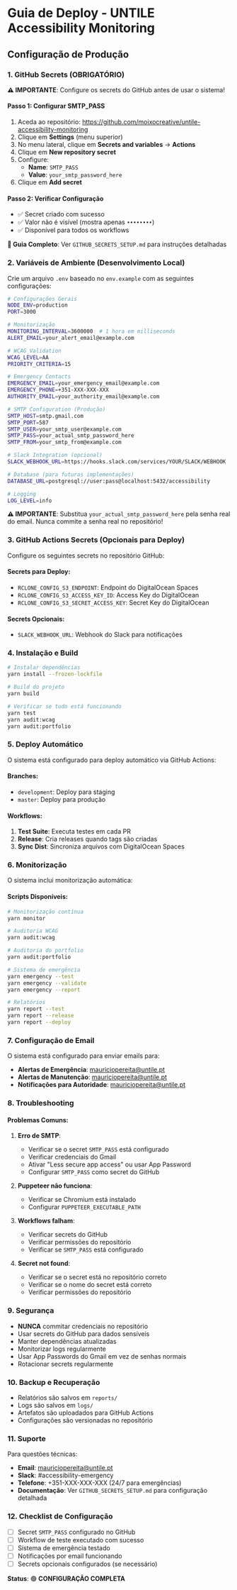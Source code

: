 # Guia de Deploy - UNTILE Accessibility Monitoring

## Configuração de Produção

### 1. GitHub Secrets (OBRIGATÓRIO)

**⚠️ IMPORTANTE**: Configure os secrets do GitHub antes de usar o sistema!

#### Passo 1: Configurar SMTP_PASS
1. Aceda ao repositório: https://github.com/moixocreative/untile-accessibility-monitoring
2. Clique em **Settings** (menu superior)
3. No menu lateral, clique em **Secrets and variables** → **Actions**
4. Clique em **New repository secret**
5. Configure:
   - **Name**: `SMTP_PASS`
   - **Value**: `your_smtp_password_here`
6. Clique em **Add secret**

#### Passo 2: Verificar Configuração
- ✅ Secret criado com sucesso
- ✅ Valor não é visível (mostra apenas `••••••••`)
- ✅ Disponível para todos os workflows

**📖 Guia Completo**: Ver `GITHUB_SECRETS_SETUP.md` para instruções detalhadas

### 2. Variáveis de Ambiente (Desenvolvimento Local)

Crie um arquivo `.env` baseado no `env.example` com as seguintes configurações:

```bash
# Configurações Gerais
NODE_ENV=production
PORT=3000

# Monitorização
MONITORING_INTERVAL=3600000  # 1 hora em milliseconds
ALERT_EMAIL=your_alert_email@example.com

# WCAG Validation
WCAG_LEVEL=AA
PRIORITY_CRITERIA=15

# Emergency Contacts
EMERGENCY_EMAIL=your_emergency_email@example.com
EMERGENCY_PHONE=+351-XXX-XXX-XXX
AUTHORITY_EMAIL=your_authority_email@example.com

# SMTP Configuration (Produção)
SMTP_HOST=smtp.gmail.com
SMTP_PORT=587
SMTP_USER=your_smtp_user@example.com
SMTP_PASS=your_actual_smtp_password_here
SMTP_FROM=your_smtp_from@example.com

# Slack Integration (opcional)
SLACK_WEBHOOK_URL=https://hooks.slack.com/services/YOUR/SLACK/WEBHOOK

# Database (para futuras implementações)
DATABASE_URL=postgresql://user:pass@localhost:5432/accessibility

# Logging
LOG_LEVEL=info
```

**⚠️ IMPORTANTE**: Substitua `your_actual_smtp_password_here` pela senha real do email. Nunca commite a senha real no repositório!

### 3. GitHub Actions Secrets (Opcionais para Deploy)

Configure os seguintes secrets no repositório GitHub:

#### Secrets para Deploy:
- `RCLONE_CONFIG_S3_ENDPOINT`: Endpoint do DigitalOcean Spaces
- `RCLONE_CONFIG_S3_ACCESS_KEY_ID`: Access Key do DigitalOcean
- `RCLONE_CONFIG_S3_SECRET_ACCESS_KEY`: Secret Key do DigitalOcean

#### Secrets Opcionais:
- `SLACK_WEBHOOK_URL`: Webhook do Slack para notificações

### 4. Instalação e Build

```bash
# Instalar dependências
yarn install --frozen-lockfile

# Build do projeto
yarn build

# Verificar se tudo está funcionando
yarn test
yarn audit:wcag
yarn audit:portfolio
```

### 5. Deploy Automático

O sistema está configurado para deploy automático via GitHub Actions:

#### Branches:
- `development`: Deploy para staging
- `master`: Deploy para produção

#### Workflows:
1. **Test Suite**: Executa testes em cada PR
2. **Release**: Cria releases quando tags são criadas
3. **Sync Dist**: Sincroniza arquivos com DigitalOcean Spaces

### 6. Monitorização

O sistema inclui monitorização automática:

#### Scripts Disponíveis:
```bash
# Monitorização contínua
yarn monitor

# Auditoria WCAG
yarn audit:wcag

# Auditoria do portfolio
yarn audit:portfolio

# Sistema de emergência
yarn emergency --test
yarn emergency --validate
yarn emergency --report

# Relatórios
yarn report --test
yarn report --release
yarn report --deploy
```

### 7. Configuração de Email

O sistema está configurado para enviar emails para:
- **Alertas de Emergência**: mauriciopereita@untile.pt
- **Alertas de Manutenção**: mauriciopereita@untile.pt
- **Notificações para Autoridade**: mauriciopereita@untile.pt

### 8. Troubleshooting

#### Problemas Comuns:

1. **Erro de SMTP**:
   - Verificar se o secret `SMTP_PASS` está configurado
   - Verificar credenciais do Gmail
   - Ativar "Less secure app access" ou usar App Password
   - Configurar `SMTP_PASS` como secret do GitHub

2. **Puppeteer não funciona**:
   - Verificar se Chromium está instalado
   - Configurar `PUPPETEER_EXECUTABLE_PATH`

3. **Workflows falham**:
   - Verificar secrets do GitHub
   - Verificar permissões do repositório
   - Verificar se `SMTP_PASS` está configurado

4. **Secret not found**:
   - Verificar se o secret está no repositório correto
   - Verificar se o nome do secret está correto
   - Verificar permissões do repositório

### 9. Segurança

- **NUNCA** commitar credenciais no repositório
- Usar secrets do GitHub para dados sensíveis
- Manter dependências atualizadas
- Monitorizar logs regularmente
- Usar App Passwords do Gmail em vez de senhas normais
- Rotacionar secrets regularmente

### 10. Backup e Recuperação

- Relatórios são salvos em `reports/`
- Logs são salvos em `logs/`
- Artefatos são uploadados para GitHub Actions
- Configurações são versionadas no repositório

### 11. Suporte

Para questões técnicas:
- **Email**: mauriciopereita@untile.pt
- **Slack**: #accessibility-emergency
- **Telefone**: +351-XXX-XXX-XXX (24/7 para emergências)
- **Documentação**: Ver `GITHUB_SECRETS_SETUP.md` para configuração detalhada

### 12. Checklist de Configuração

- [ ] Secret `SMTP_PASS` configurado no GitHub
- [ ] Workflow de teste executado com sucesso
- [ ] Sistema de emergência testado
- [ ] Notificações por email funcionando
- [ ] Secrets opcionais configurados (se necessário)

**Status**: 🟢 **CONFIGURAÇÃO COMPLETA** 